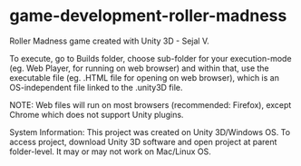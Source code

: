 # game-development-roller-madness
Roller Madness game created with Unity 3D - Sejal V.


To execute, go to Builds folder, choose sub-folder for your execution-mode (eg. Web Player, for running on web browser) and within that, use the executable file (eg. .HTML file for opening on web browser), which is an OS-independent file linked to the .unity3D file.

NOTE: Web files will run on most browsers (recommended: Firefox), except Chrome which does not support Unity plugins.


System Information: This project was created on Unity 3D/Windows OS.
To access project, download Unity 3D software and open project at parent folder-level. It may or may not work on Mac/Linux OS.
